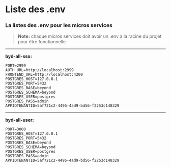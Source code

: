 ﻿# Liste des .env
### La listes des .env pour les micros services
> **Note:** chaque micros services doit avoir un .env à la racine du projet pour être fonctionnelle

-----
**byd-all-sso:**

	PORT=2999
	AUTH_URL=http://localhost:2999
	FRONTEND_URL=http://localhost:4200
	POSTGRES_HOST=127.0.0.1
	POSTGRES_PORT=5432
	POSTGRES_BASE=beyond
	POSTGRES_SCHEMA=beyond
	POSTGRES_USER=postgres
	POSTGRES_PASS=admin
	APPIDTENANTID=5af721c2-4495-4ad9-bd56-f2253c148329
-----
**byd-all-user:**

	PORT=3000
	POSTGRES_HOST=127.0.0.1
	POSTGRES_PORT=5432
	POSTGRES_BASE=beyond
	POSTGRES_SCHEMA=beyond
	POSTGRES_USER=postgres
	POSTGRES_PASS=admin
	APPIDTENANTID=5af721c2-4495-4ad9-bd56-f2253c148329

